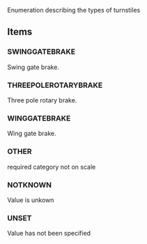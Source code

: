 Enumeration describing the types of turnstiles

<!-- end of short definition -->


## Items

### SWINGGATEBRAKE
Swing gate brake.

### THREEPOLEROTARYBRAKE
Three pole rotary brake.

### WINGGATEBRAKE
Wing gate brake.

### OTHER
required category not on scale

### NOTKNOWN
Value is unkown

### UNSET
Value has not been specified
